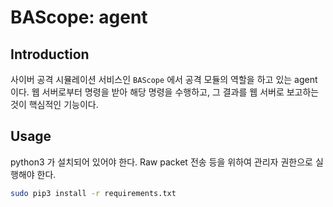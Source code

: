 # BAScope: agent

## Introduction

사이버 공격 시뮬레이션 서비스인 `BAScope` 에서 공격 모듈의 역할을 하고 있는 agent 이다. 웹 서버로부터 명령을 받아 해당 명령을 수행하고, 그 결과를 웹 서버로 보고하는 것이 핵심적인 기능이다. 

## Usage
python3 가 설치되어 있어야 한다.
Raw packet 전송 등을 위하여 관리자 권한으로 실행해야 한다.
```bash
sudo pip3 install -r requirements.txt
```